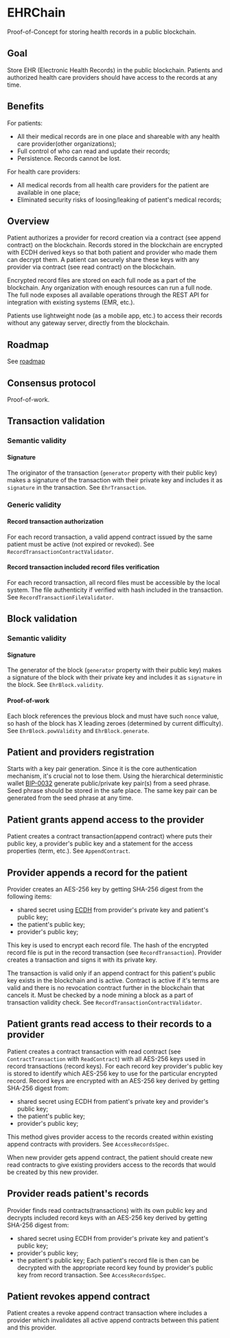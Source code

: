 # EHRChain
Proof-of-Concept for storing health records in a public blockchain.

## Goal
Store EHR (Electronic Health Records) in the public blockchain. Patients and authorized health care providers should have access to the records at any time. 

## Benefits
For patients:
- All their medical records are in one place and shareable with any health care provider(other organizations);
- Full control of who can read and update their records;
- Persistence. Records cannot be lost.

For health care providers:
- All medical records from all health care providers for the patient are available in one place;
- Eliminated security risks of loosing/leaking of patient's medical records;

## Overview
Patient authorizes a provider for record creation via a contract (see append contract) on the blockchain. Records stored in the blockchain are encrypted with ECDH derived keys so that both patient and provider who made them can decrypt them. A patient can securely share these keys with any provider via contract (see read contract) on the blockchain.

Encrypted record files are stored on each full node as a part of the blockchain. Any organization with enough resources can run a full node. The full node exposes all available operations through the REST API for integration with existing systems (EMR, etc.). 

Patients use lightweight node (as a mobile app, etc.) to access their records without any gateway server, directly from the blockchain. 

## Roadmap
See [roadmap](roadmap.md)

## Consensus protocol
Proof-of-work.

## Transaction validation
### Semantic validity 
#### Signature 
The originator of the transaction (`generator` property with their public key) makes a signature of the transaction with their private key and includes it as `signature` in the transaction. See `EhrTransaction`.
### Generic validity
#### Record transaction authorization
For each record transaction, a valid append contract issued by the same patient must be active (not expired or revoked). See `RecordTransactionContractValidator`.
#### Record transaction included record files verification
For each record transaction, all record files must be accessible by the local system. The file authenticity if verified with hash included in the transaction. See `RecordTransactionFileValidator`.

## Block validation
### Semantic validity
#### Signature
The generator of the block (`generator` property with their public key) makes a signature of the block with their private key and includes it as `signature` in the block. See `EhrBlock.validity`.
#### Proof-of-work
Each block references the previous block and must have such `nonce` value, so hash of the block has X leading zeroes (determined by current difficulty). See `EhrBlock.powValidity` and `EhrBlock.generate`.

## Patient and providers registration
Starts with a key pair generation. Since it is the core authentication mechanism, it's crucial not to lose them. Using the hierarchical deterministic wallet [BIP-0032](https://github.com/bitcoin/bips/blob/master/bip-0032.mediawiki) generate public/private key pair(s) from a seed phrase. Seed phrase should be stored in the safe place. The same key pair can be generated from the seed phrase at any time.

## Patient grants append access to the provider
Patient creates a contract transaction(append contract) where puts their public key, a provider's public key and a statement for the access properties (term, etc.). See `AppendContract`.

## Provider appends a record for the patient
Provider creates an AES-256 key by getting SHA-256 digest from the following items:
 - shared secret using [ECDH](https://en.wikipedia.org/wiki/Elliptic-curve_Diffie–Hellman) from provider's private key and patient's public key;
 - the patient's public key;
 - provider's public key;
 
This key is used to encrypt each record file. The hash of the encrypted record file is put in the record transaction (see `RecordTransaction`).
Provider creates a transaction and signs it with its private key. 

The transaction is valid only if an append contract for this patient's public key exists in the blockchain and is active. Contract is active if it's terms are valid and there is no revocation contract further in the blockchain that cancels it. Must be checked by a node mining a block as a part of transaction validity check. See `RecordTransactionContractValidator`.

## Patient grants read access to their records to a provider
Patient creates a contract transaction with read contract (see `ContractTransaction` with `ReadContract`) with all AES-256 keys used in record transactions (record keys). For each record key provider's public key is stored to identify which AES-256 key to use for the particular encrypted record. Record keys are encrypted with an AES-256 key derived by getting SHA-256 digest from:
 - shared secret using ECDH from patient's private key and provider's public key;
 - the patient's public key;
 - provider's public key;
 
This method gives provider access to the records created within existing append contracts with providers. See `AccessRecordsSpec`. 

When new provider gets append contract, the patient should create new read contracts to give existing providers access to the records that would be created by this new provider.

## Provider reads patient's records
Provider finds read contracts(transactions) with its own public key and decrypts included record keys with an AES-256 key derived by getting SHA-256 digest from:
 - shared secret using ECDH from provider's private key and patient's public key;
 - provider's public key;
 - the patient's public key;
Each patient's record file is then can be decrypted with the appropriate record key found by provider's public key from record transaction. See `AccessRecordsSpec`.

## Patient revokes append contract
Patient creates a revoke append contract transaction where includes a provider which invalidates all active append contracts between this patient and this provider.
